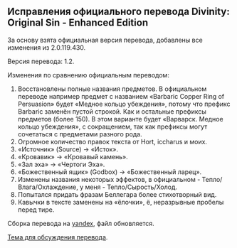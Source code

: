 Исправления официального перевода Divinity: Original Sin - Enhanced Edition
---------------------------------------------------------------------------

За основу взята официальная версия перевода, добавлены все изменения из 2.0.119.430.

Версия перевода: 1.2.

Изменения по сравнению официальным переводом:

1. Восстановлены полные названия предметов. В официальном переводе например предмет с названием «Barbaric Copper Ring of Persuasion» будет «Медное кольцо убеждения», потому что префикс Barbaric заменён пустой строкой. Как и остальные префиксы предметов (более 150). В этом варианте будет «Варварск. Медное кольцо убеждения», с сокращением, так как префиксы могут сочетаться с предметами разного рода.
2. Огромное количество правок текста от Hort, iccharus и моих.
3. «Источник» (Source) -> «Исток».
4. «Кровавик» -> «Кровавый камень».
5. «Зал эха» -> «Чертоги Эха».
6. «Божественный ящик» (Godbox) -> «Божественный ларец».
7. Изменены названия некоторых эффектов, в официальном - Тепло/Влага/Охлаждение, у меня - Тепло/Сырость/Холод.
8. Попытался придать фразам Беллегара более стихотворный вид.
9. Кавычки в тексте заменены на «ёлочки», ё, неразрывные пробелы перед тире.

Сборка перевода на [yandex](https://yadi.sk/d/XIEaZ3dYmYFrT), файл обновляется.

[Тема для обсуждения перевода](https://arcanecoast.ru/forum/viewtopic.php?f=69&t=894).